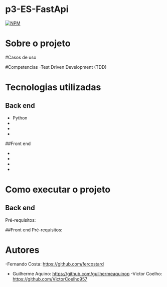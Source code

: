 # p3-ES-FastApi
[![NPM](https://img.shields.io/npm/l/react)]() 

# Sobre o projeto




#Casos de uso


#Competencias
-Test Driven Development (TDD)

# Tecnologias utilizadas

## Back end
- Python
- 
- 
-

##Front end

-
-
-
-

# Como executar o projeto


## Back end
Pré-requisitos: 


##Front end
Pré-requisitos: 




# Autores
-Fernando Costa:
https://github.com/fercostard
- Guilherme Aquino:
https://github.com/guilhermeaquinop
-Victor Coelho:
https://github.com/VictorCoelho957
